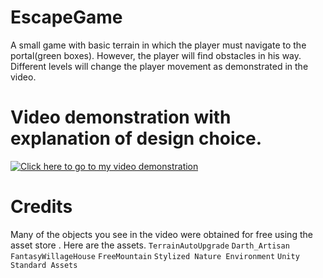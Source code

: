 # EscapeGame
A small game with basic terrain in which the player must navigate to the portal(green boxes). However, 
the player will find obstacles in his way. Different levels will change the player movement as demonstrated
in the video.

# Video demonstration with explanation of design choice.

[![Click here to go to my video demonstration](https://img.youtube.com/vi/2LJzYsW9aGc/0.jpg)](https://www.youtube.com/watch?v=2LJzYsW9aGc)

# Credits
Many of the objects you see in the video were obtained for free using the asset store . Here are the assets.
`TerrainAutoUpgrade` `Darth_Artisan` `FantasyWillageHouse` `FreeMountain` `Stylized Nature Environment`
`Unity Standard Assets` 
